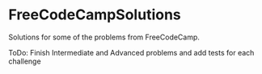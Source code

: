 # FreeCodeCampSolutions

Solutions for some of the problems from FreeCodeCamp.

ToDo: Finish Intermediate and Advanced problems and add tests for each challenge
